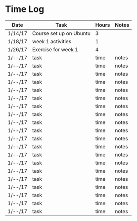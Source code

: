 # Time Log

| Date | Task | Hours | Notes|
|------|------|-------|------|
| 1/14/17| Course set up on Ubuntu| 3 | |
| 1/18/17| week 1 activities| 1 | |
| 1/26/17 | Exercise for week 1  | 4  |   | 
| 1/--/17| task| time |notes |
| 1/--/17| task| time |notes |
| 1/--/17| task| time |notes |
| 1/--/17| task| time |notes |
| 1/--/17| task| time |notes |
| 1/--/17| task| time |notes |
| 1/--/17| task| time |notes |
| 1/--/17| task| time |notes |
| 1/--/17| task| time |notes |
| 1/--/17| task| time |notes |
| 1/--/17| task| time |notes |
| 1/--/17| task| time |notes |
| 1/--/17| task| time |notes |
| 1/--/17| task| time |notes |
| 1/--/17| task| time |notes |
| 1/--/17| task| time |notes |
| 1/--/17| task| time |notes |
| 1/--/17| task| time |notes |
| 1/--/17| task| time |notes |
| 1/--/17| task| time |notes |
